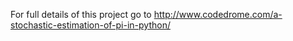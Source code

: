 For full details of this project go to
http://www.codedrome.com/a-stochastic-estimation-of-pi-in-python/
